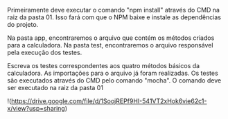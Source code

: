 Primeiramente deve executar o comando "npm install" através do CMD na raiz da pasta 01. Isso fará com que o NPM baixe e instale as dependências do projeto.

Na pasta app, encontraremos o arquivo que contém os métodos criados para a calculadora.
Na pasta test, encontraremos o arquivo responsável pela execução dos testes.

Escreva os testes correspondentes aos quatro métodos básicos da calculadora. As importações para o arquivo já foram realizadas. 
Os testes são executados através do CMD pelo comando "mocha". O comando deve ser executado na raiz da pasta 01

!(https://drive.google.com/file/d/1SoojREPf9HI-541VT2xHok6vie62c1-x/view?usp=sharing)
